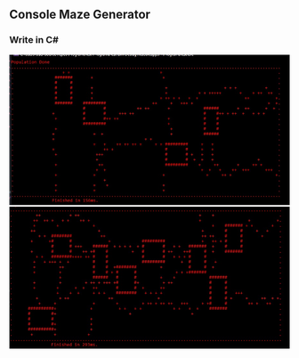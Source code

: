 ## Console Maze Generator
### Write in C# 

![image info](4fb2fc31-525a-406f-99de-eb5a532661b5.jpg)
![image info](71a00a86-3c0d-4a8c-ac97-d8e8825c44c9.jpg)
